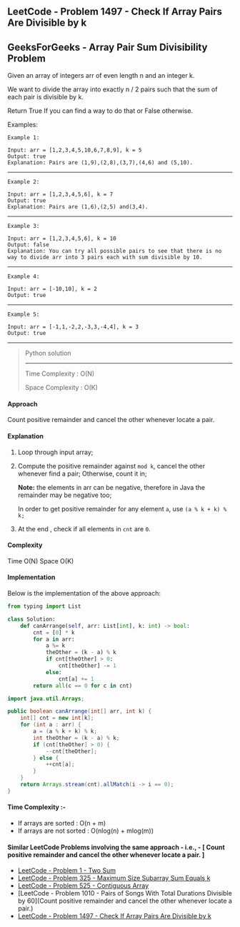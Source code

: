 ## LeetCode - Problem 1497 - Check If Array Pairs Are Divisible by k
## GeeksForGeeks - Array Pair Sum Divisibility Problem

Given an array of integers arr of even length n and an integer k.

We want to divide the array into exactly n / 2 pairs such that the sum of each pair is divisible by k.

Return True If you can find a way to do that or False otherwise.

Examples:

```
Example 1:

Input: arr = [1,2,3,4,5,10,6,7,8,9], k = 5
Output: true
Explanation: Pairs are (1,9),(2,8),(3,7),(4,6) and (5,10).
```
_____

```
Example 2:

Input: arr = [1,2,3,4,5,6], k = 7
Output: true
Explanation: Pairs are (1,6),(2,5) and(3,4).
```
_____

```
Example 3:

Input: arr = [1,2,3,4,5,6], k = 10
Output: false
Explanation: You can try all possible pairs to see that there is no way to divide arr into 3 pairs each with sum divisible by 10.
```
_____

```
Example 4:

Input: arr = [-10,10], k = 2
Output: true
```
_____

```
Example 5:

Input: arr = [-1,1,-2,2,-3,3,-4,4], k = 3
Output: true
```
_____

> Python solution 
> ______________________
>
> Time Complexity   : O(N)
>
> Space Complexity  : O(K)

#### Approach
Count positive remainder and cancel the other whenever locate a pair.

#### Explanation
1. Loop through input array;
1. Compute the positive remainder against `mod k`, cancel the other whenever find a pair; Otherwise, count it in;
   
   **Note:** the elements in arr can be negative, therefore in Java the remainder may be negative too;
   
   In order to get positive remainder for any element `a`, use `(a % k + k) % k;`
1. At the end , check if all elements in `cnt` are `0`.

#### Complexity
Time O(N)
Space O(K)

#### Implementation 
Below is the implementation of the above approach:

```python
from typing import List

class Solution:
    def canArrange(self, arr: List[int], k: int) -> bool:
        cnt = [0] * k
        for a in arr:
            a %= k
            theOther = (k - a) % k
            if cnt[theOther] > 0:
                cnt[theOther] -= 1
            else:
                cnt[a] += 1
        return all(c == 0 for c in cnt)
```

```java
import java.util.Arrays;

public boolean canArrange(int[] arr, int k) {
    int[] cnt = new int[k];
    for (int a : arr) {
        a = (a % k + k) % k;
        int theOther = (k - a) % k;
        if (cnt[theOther] > 0) {
            --cnt[theOther];
        } else {
            ++cnt[a];
        }
    }
    return Arrays.stream(cnt).allMatch(i -> i == 0);
}
```

#### Time Complexity :-
- If arrays are sorted : O(n + m)
- If arrays are not sorted : O(nlog(n) + mlog(m))

#### Similar LeetCode Problems involving the same approach - i.e., - [ Count positive remainder and cancel the other whenever locate a pair. ]
- [LeetCode - Problem 1 - Two Sum](https://leetcode.com/problems/two-sum)
- [LeetCode - Problem 325 - Maximum Size Subarray Sum Equals k](https://leetcode.com/problems/maximum-size-subarray-sum-equals-k)
- [LeetCode - Problem 525 - Contiguous Array](https://leetcode.com/problems/contiguous-array)
- [LeetCode - Problem 1010 - Pairs of Songs With Total Durations Divisible by 60](Count positive remainder and cancel the other whenever locate a pair.)
- [LeetCode - Problem 1497 - Check If Array Pairs Are Divisible by k](https://leetcode.com/problems/check-if-array-pairs-are-divisible-by-k/description/)
